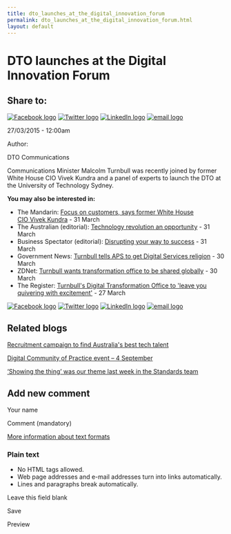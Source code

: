 ```yaml
---
title: dto_launches_at_the_digital_innovation_forum
permalink: dto_launches_at_the_digital_innovation_forum.html
layout: default
---
```

DTO launches at the Digital Innovation Forum
============================================

Share to:
---------

[![Facebook logo](https://www.dto.gov.au/profiles/govcms/modules/features/govcms_share_links/images/facebook.png)](http://www.facebook.com/sharer.php?u=https%3A//www.dto.gov.au/blog/dto-launches-digital-innovation-forum&t=DTO%20launches%20at%20the%20Digital%20Innovation%20Forum "Share on Facebook") [![Twitter logo](https://www.dto.gov.au/profiles/govcms/modules/features/govcms_share_links/images/twitter.png)](http://twitter.com/share?url=https%3A//www.dto.gov.au/blog/dto-launches-digital-innovation-forum&text=DTO%20launches%20at%20the%20Digital%20Innovation%20Forum "Share this on Twitter") [![LinkedIn logo](https://www.dto.gov.au/profiles/govcms/modules/features/govcms_share_links/images/linkedin.png)](http://www.linkedin.com/shareArticle?mini=true&url=https%3A//www.dto.gov.au/blog/dto-launches-digital-innovation-forum&title=DTO%20launches%20at%20the%20Digital%20Innovation%20Forum&summary=Communications%20Minister%20Malcolm%20Turnbull%20was%20recently%20joined%20by%20former%20White%20House%20CIO%20Vivek%20Kundra%20and%20a%20panel%20of%20experts%20to%20launch%20the%20DTO%20at%20the%20University%20of%20Technology%20Sydney.You%20may%20also%20be%20interested%20in%3A&source=Digital%20Transformation%20Office "Publish this post to LinkedIn") [![email logo](https://www.dto.gov.au/profiles/govcms/modules/features/govcms_share_links/images/email.png)](mailto:?subject=DTO%20launches%20at%20the%20Digital%20Innovation%20Forum&body=https%3A//www.dto.gov.au/blog/dto-launches-digital-innovation-forum "Share via email")

27/03/2015 - 12:00am

Author: 

DTO Communications

Communications Minister Malcolm Turnbull was recently joined by former White House CIO Vivek Kundra and a panel of experts to launch the DTO at the University of Technology Sydney.

**You may also be interested in:**

-   The Mandarin: [Focus on customers, says former White House CIO Vivek Kundra](http://www.themandarin.com.au/28054-focus-customers-says-former-white-house-cio-vivek-kundra/) - 31 March
-   The Australian (editorial): [Technology revolution an opportunity](http://www.theaustralian.com.au/news/technology-revolution-an-opportunity/story-e6frg6n6-1227285166785) - 31 March
-   Business Spectator (editorial): [Disrupting your way to success](https://www.businessspectator.com.au/article/2015/4/1/technology/disrupting-your-way-success) - 31 March
-   Government News: [Turnbull tells APS to get Digital Services religion](http://www.governmentnews.com.au/2015/03/turnbull-tells-aps-to-get-digital-services-religion/) - 30 March
-   ZDNet: [Turnbull wants transformation office to be shared globally](http://www.zdnet.com/article/turnbull-wants-transformation-office-to-be-shared-globally/) - 30 March
-   The Register: [Turnbull's Digital Transformation Office to 'leave you quivering with excitement'](http://www.theregister.co.uk/2015/03/27/turnbulls_digital_transformation_office_to_leave_you_quivering_with_excitement/) - 27 March

[![Facebook logo](https://www.dto.gov.au/profiles/govcms/modules/features/govcms_share_links/images/facebook.png)](http://www.facebook.com/sharer.php?u=https%3A//www.dto.gov.au/blog/dto-launches-digital-innovation-forum&t=DTO%20launches%20at%20the%20Digital%20Innovation%20Forum "Share on Facebook") [![Twitter logo](https://www.dto.gov.au/profiles/govcms/modules/features/govcms_share_links/images/twitter.png)](http://twitter.com/share?url=https%3A//www.dto.gov.au/blog/dto-launches-digital-innovation-forum&text=DTO%20launches%20at%20the%20Digital%20Innovation%20Forum "Share this on Twitter") [![LinkedIn logo](https://www.dto.gov.au/profiles/govcms/modules/features/govcms_share_links/images/linkedin.png)](http://www.linkedin.com/shareArticle?mini=true&url=https%3A//www.dto.gov.au/blog/dto-launches-digital-innovation-forum&title=DTO%20launches%20at%20the%20Digital%20Innovation%20Forum&summary=Communications%20Minister%20Malcolm%20Turnbull%20was%20recently%20joined%20by%20former%20White%20House%20CIO%20Vivek%20Kundra%20and%20a%20panel%20of%20experts%20to%20launch%20the%20DTO%20at%20the%20University%20of%20Technology%20Sydney.You%20may%20also%20be%20interested%20in%3A&source=Digital%20Transformation%20Office "Publish this post to LinkedIn") [![email logo](https://www.dto.gov.au/profiles/govcms/modules/features/govcms_share_links/images/email.png)](mailto:?subject=DTO%20launches%20at%20the%20Digital%20Innovation%20Forum&body=https%3A//www.dto.gov.au/blog/dto-launches-digital-innovation-forum "Share via email")

Related blogs
-------------

[Recruitment campaign to find Australia's best tech talent](../node/foi_act_and_information_publication_scheme.md)

[Digital Community of Practice event – 4 September](../node/foi_act_and_information_publication_scheme.md)

[‘Showing the thing’ was our theme last week in the Standards team](../node/foi_act_and_information_publication_scheme.md)

Add new comment
---------------

Your name

Comment (mandatory)

[More information about text formats](../filter/foi_act_and_information_publication_scheme.md)

### Plain text

-   No HTML tags allowed.
-   Web page addresses and e-mail addresses turn into links automatically.
-   Lines and paragraphs break automatically.

Leave this field blank

Save

Preview

